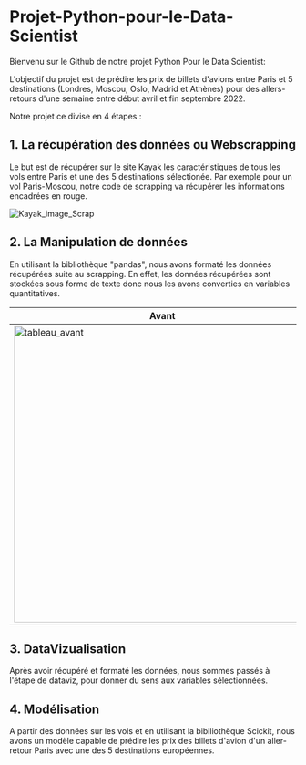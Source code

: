 # Projet-Python-pour-le-Data-Scientist

Bienvenu sur le Github de notre projet Python Pour le Data Scientist:

L'objectif du projet est de prédire les prix de billets d'avions entre Paris et 5 destinations (Londres, Moscou, Oslo, Madrid et Athènes) pour des allers-retours d'une semaine entre début avril et fin septembre 2022. 

Notre projet ce divise en 4 étapes :

## 1. La récupération des données ou Webscrapping

Le but est de récupérer sur le site Kayak les caractéristiques de tous les vols entre Paris et une des 5 destinations sélectionée. 
Par exemple pour un vol Paris-Moscou, notre code de scrapping va récupérer les informations encadrées en rouge.

![Kayak_image_Scrap](https://user-images.githubusercontent.com/84531691/147736791-ef41ba06-b442-48b0-b5dc-88ef68dd8906.png)


## 2. La Manipulation de données

En utilisant la bibliothèque "pandas", nous avons formaté les données récupérées suite au scrapping.
En effet, les données récupérées sont stockées sous forme de texte donc nous les avons converties en variables quantitatives.

Avant             |  Après
-------------------------|-------------------------
<img width="521" alt="tableau_avant" src="https://user-images.githubusercontent.com/84531691/147737482-bd5692be-04cf-4cd7-aedc-651df79e16e4.PNG">|<img width="456" alt="tableau_apres" src="https://user-images.githubusercontent.com/84531691/147737518-e66277b1-6a9a-44e3-8e7e-1453dd6a1608.PNG">

## 3. DataVizualisation

Après avoir récupéré et formaté les données, nous sommes passés à l'étape de dataviz, pour donner du sens aux variables sélectionnées.

## 4. Modélisation

A partir des données sur les vols et en utilisant la bibiliothèque Scickit, nous avons un modèle capable de prédire les prix des billets d'avion d'un aller-retour Paris avec une des 5 destinations européennes.
